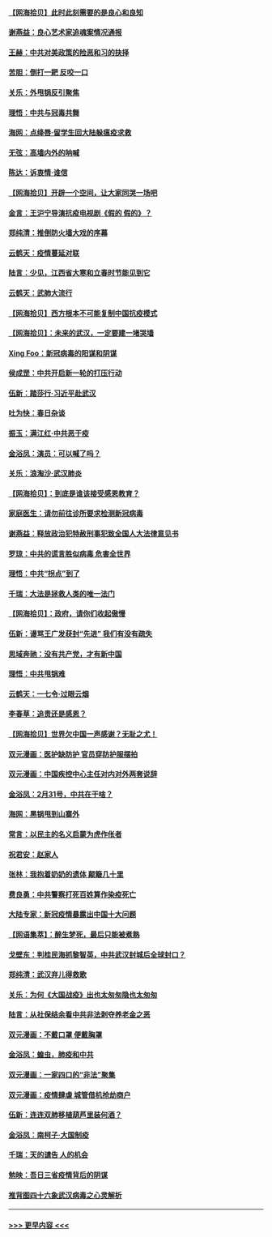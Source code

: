 #### [【网海拾贝】此时此刻需要的是良心和良知](../pages/nsc993/n11945471.md?t=03171531) 
#### [谢燕益：良心艺术家追魂案情况通报](../pages/nsc993/n11945327.md?t=03171531) 
#### [王赫：中共对美政策的险恶和习的抉择](../pages/nsc993/n11944942.md?t=03171531) 
#### [苦胆：倒打一耙 反咬一口](../pages/nsc993/n11944542.md?t=03171531) 
#### [关乐：外甩锅反引聚焦](../pages/nsc993/n11944211.md?t=03171531) 
#### [理悟：中共与冠毒共舞](../pages/nsc993/n11944197.md?t=03171531) 
#### [海网：点绛唇‧留学生回大陆躲瘟疫求救](../pages/nsc993/n11944043.md?t=03171531) 
#### [无弦：高墙内外的呐喊](../pages/nsc993/n11943684.md?t=03171531) 
#### [陈达：诉衷情·谁信](../pages/nsc993/n11942899.md?t=03171531) 
#### [【网海拾贝】开辟一个空间，让大家同哭一场吧](../pages/nsc993/n11942165.md?t=03171531) 
#### [金言：王沪宁导演抗疫电视剧《假的 假的》？](../pages/nsc993/n11941510.md?t=03171531) 
#### [郑纯清：推倒防火墙大戏的序幕](../pages/nsc993/n11940838.md?t=03171531) 
#### [云鹤天：疫情蔓延对联](../pages/nsc993/n11940579.md?t=03171531) 
#### [陆言：少见，江西省大寒和立春时节能见到它](../pages/nsc993/n11939983.md?t=03171531) 
#### [云鹤天：武肺大流行](../pages/nsc993/n11939902.md?t=03171531) 
#### [【网海拾贝】西方根本不可能复制中国抗疫模式](../pages/nsc993/n11939725.md?t=03171531) 
#### [【网海拾贝】：未来的武汉，一定要建一堵哭墙](../pages/nsc993/n11938684.md?t=03171531) 
#### [Xing Foo：新冠病毒的阳谋和阴谋](../pages/nsc993/n11936086.md?t=03171531) 
#### [侯成罡：中共开启新一轮的打压行动](../pages/nsc993/n11935730.md?t=03171531) 
#### [伍新：踏莎行‧习近平赴武汉](../pages/nsc993/n11935157.md?t=03171531) 
#### [吐为快：春日杂谈](../pages/nsc993/n11934776.md?t=03171531) 
#### [振玉：满江红‧中共恶于疫](../pages/nsc993/n11934647.md?t=03171531) 
#### [金浴凤：演员：可以喊了吗？](../pages/nsc993/n11934602.md?t=03171531) 
#### [关乐：浪淘沙·武汉肺炎](../pages/nsc993/n11931792.md?t=03171531) 
#### [【网海拾贝】：到底是谁该接受感恩教育？](../pages/nsc993/n11931552.md?t=03171531) 
#### [家庭医生：请勿前往诊所要求检测新冠病毒](../pages/nsc993/n11929190.md?t=03171531) 
#### [谢燕益：释放政治犯特赦刑事犯致全国人大法律意见书](../pages/nsc993/n11928978.md?t=03171531) 
#### [罗琼：中共的谎言胜似病毒 危害全世界](../pages/nsc993/n11922636.md?t=03171531) 
#### [理悟：中共“拐点”到了](../pages/nsc993/n11928496.md?t=03171531) 
#### [千瑞：大法是拯救人类的唯一法门](../pages/nsc993/n11927637.md?t=03171531) 
#### [【网海拾贝】：政府，请你们收起傲慢](../pages/nsc993/n11926932.md?t=03171531) 
#### [伍新：谩骂王广发获封“先进” 我们有没有疏失](../pages/nsc993/n11926101.md?t=03171531) 
#### [思域奔驰：没有共产党，才有新中国](../pages/nsc993/n11926058.md?t=03171531) 
#### [理悟：中共甩锅难](../pages/nsc993/n11925355.md?t=03171531) 
#### [云鹤天：一七令·过眼云烟](../pages/nsc993/n11925284.md?t=03171531) 
#### [李春草：追责还是感恩？](../pages/nsc993/n11925274.md?t=03171531) 
#### [【网海拾贝】世界欠中国一声感谢？无耻之尤！](../pages/nsc993/n11925239.md?t=03171531) 
#### [双元漫画：医护缺防护 官员穿防护服摆拍](../pages/nsc993/n11923899.md?t=03171531) 
#### [双元漫画：中国疾控中心主任对内对外两套说辞](../pages/nsc993/n11921994.md?t=03171531) 
#### [金浴凤：2月31号，中共在干啥？](../pages/nsc993/n11922706.md?t=03171531) 
#### [海网：黑锅甩到山寨外](../pages/nsc993/n11922688.md?t=03171531) 
#### [常言：以民主的名义启蒙为虎作伥者](../pages/nsc993/n11922217.md?t=03171531) 
#### [祝君安：赵家人](../pages/nsc993/n11922209.md?t=03171531) 
#### [张林：我抱着奶奶的遗体 颠簸几十里](../pages/nsc993/n11920945.md?t=03171531) 
#### [费良勇：中共警察打死百姓算作染疫死亡](../pages/nsc993/n11919264.md?t=03171531) 
#### [大陆专家：新冠疫情暴露出中国十大问题](../pages/nsc993/n11919187.md?t=03171531) 
#### [【网语集萃】：醉生梦死，最后只能被煮熟](../pages/nsc993/n11918994.md?t=03171531) 
#### [戈壁东：判桂民海抓黎智英，中共武汉封城后全球封口？](../pages/nsc993/n11917982.md?t=03171531) 
#### [郑纯清：武汉弃儿得救歌](../pages/nsc993/n11917881.md?t=03171531) 
#### [关乐：为何《大国战疫》出也太匆匆隐也太匆匆](../pages/nsc993/n11917792.md?t=03171531) 
#### [陆言：从社保结余看中共非法剥夺养老金之恶](../pages/nsc993/n11917084.md?t=03171531) 
#### [双元漫画：不戴口罩 便戴胸罩](../pages/nsc993/n11916447.md?t=03171531) 
#### [金浴凤：蝗虫，肺疫和中共](../pages/nsc993/n11916904.md?t=03171531) 
#### [双元漫画：一家四口的“非法”聚集](../pages/nsc993/n11916378.md?t=03171531) 
#### [双元漫画：疫情肆虐 城管借机抢劫商户](../pages/nsc993/n11916310.md?t=03171531) 
#### [伍新：连连双肺移植葫芦里装何酒？](../pages/nsc993/n11913667.md?t=03171531) 
#### [金浴凤：南柯子·大国制疫](../pages/nsc993/n11913657.md?t=03171531) 
#### [千瑞：天的谴告  人的机会](../pages/nsc993/n11913309.md?t=03171531) 
#### [勉映：吾日三省疫情背后的阴谋](../pages/nsc993/n11913079.md?t=03171531) 
#### [推背图四十六象武汉病毒之心灵解析](../pages/nsc993/n11911761.md?t=03171531) 

----
#### [ >>> 更早内容 <<< ](../indexes/nsc993-earlier.md)
